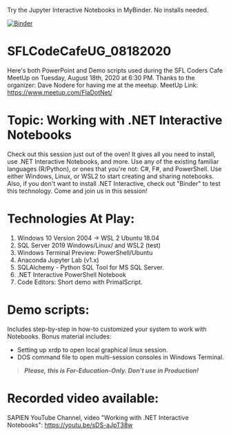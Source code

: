 
Try the Jupyter Interactive Notebooks in MyBinder. No installs needed.

[![Binder](https://mybinder.org/badge_logo.svg)](https://mybinder.org/v2/gh/MaximoTrinidad/SFLCodeCafeUG_08182020/master)

# SFLCodeCafeUG_08182020
Here's both PowerPoint and Demo scripts used during the SFL Coders Cafe MeetUp on Tuesday, August 18th, 2020 at 6:30 PM. 
Thanks to the organizer: Dave Nodere for having me at the meetup.
MeetUp Link: https://www.meetup.com/FlaDotNet/

# Topic: Working with .NET Interactive Notebooks
Check out this session just out of the oven! It gives all you need to install, use .NET Interactive Notebooks, and more. Use any of the existing familiar languages (R/Python), or ones that you're not: C#, F#, and PowerShell. Use either Windows, Linux, or WSL2 to start creating and sharing notebooks. Also, if you don't want to install .NET Interactive, check out "Binder" to test this technology. Come and join us in this session!

# Technologies At Play:
1. Windows 10 Version 2004 -> WSL 2 Ubuntu 18.04
2. SQL Server 2019 Windows/Linux/ and WSL2 (test)
3. Windows Terminal Preview: PowerShell/Ubuntu
4. Anaconda Jupyter Lab (v1.x)
5. SQLAlchemy - Python SQL Tool for MS SQL Server.
6. .NET Interactive PowerShell Notebook
7. Code Editors: Short demo with PrimalScript.

# Demo scripts:
Includes step-by-step in how-to customized your system to work with Notebooks.
Bonus material includes:
- Setting up xrdp to open local graphical linux session.
- DOS command file to open multi-session consoles in Windows Terminal.

>_**Please, this is For-Education-Only. Don't use in Production!**_

# Recorded video available:
SAPIEN YouTube Channel, video "Working with .NET Interactive Notebooks": https://youtu.be/sDS-aJpT38w
